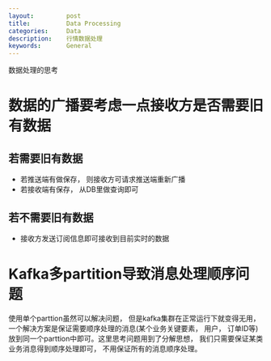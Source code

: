 ```yaml
---
layout:     	post
title:      	Data Processing
categories: 	Data
description:   	行情数据处理
keywords: 		General
---
```


数据处理的思考

# 数据的广播要考虑一点接收方是否需要旧有数据 

## 若需要旧有数据

- 若推送端有做保存， 则接收方可请求推送端重新广播
- 若接收端有保存， 从DB里做查询即可

## 若不需要旧有数据

-  接收方发送订阅信息即可接收到目前实时的数据

# Kafka多partition导致消息处理顺序问题

使用单个parttion虽然可以解决问题， 但是kafka集群在正常运行下就变得无用， 一个解决方案是保证需要顺序处理的消息(某个业务关键要素， 用户， 订单ID等)放到同一个parttion中即可。这里思考问题用到了分解思想， 我们只需要保证某类业务消息得到顺序处理即可， 不用保证所有的消息顺序处理。